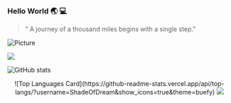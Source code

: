 ### Hello World :earth_asia: :computer:

<!--
**ShadeOfDream/ShadeOfDream** is a ✨ _special_ ✨ repository because its `README.md` (this file) appears on your GitHub profile.

Here are some ideas to get you started:

- 🔭 I’m currently working on ...
- 🌱 I’m currently learning ...
- 👯 I’m looking to collaborate on ...
- 🤔 I’m looking for help with ...
- 💬 Ask me about ...
- 📫 How to reach me: ...
- 😄 Pronouns: ...
- ⚡ Fun fact: ...
-->
> " A journey of a thousand miles begins with a single step."

![Picture](https://images.unsplash.com/photo-1525316885-69d120cf430b?ixlib=rb-1.2.1&ixid=eyJhcHBfaWQiOjEyMDd9&auto=format&fit=crop&w=500&q=60)


![](https://komarev.com/ghpvc/?username=ShadeOfDream&style=flat&color=blueviolet)

<!-- -->
![GitHub stats](https://github-readme-stats.vercel.app/api?username=ShadeOfDream&show_icons=true&theme=buefy) 
<div align="center">
![Top Languages Card](https://github-readme-stats.vercel.app/api/top-langs/?username=ShadeOfDream&show_icons=true&theme=buefy)
<img src="https://github-profile-trophy.vercel.app/?username=ShadeOfDream&row=2&column=3&theme=flat&no-frame=true&margin-w=30" />
</div>



